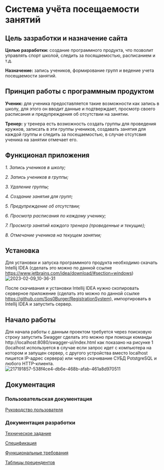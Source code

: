 # **Система учёта посещаемости занятий**
## **Цель зазработки и назначение сайта**
**Целью разработки:** создание программного продукта, что позволит управлять спорт школой, следить за посящаемостью, расписанием и т.д.

**Назначение:** запись учеников, формирование групп и ведение учета посещаемости занятий.

## **Принцип работы с программным продуктом**
**Ученик:** для ученика предоставляется такие возможности как запись в школу, для этого он вводит данные и подтверждает, просмотр своего расписания и предупреждения об отсутствии на занятии.

**Тренер:** у тренера есть возможность создать группы для проведения кружков, записать в эти группы учеников, создавать занятия для каждой группы и следить за посещаемостью, в случае отсутсвия ученика на занятии отмечает его.
## **Функционал приложения**
*1. Запись учеников в школу;*

*2. Запись учеников в группы;*

*3. Удаление группы;*

*4. Создание занятия для групп;*

*5. Предупреждение об отсутствии;*

*6. Просмотр расписания по каждому ученику;*

*7. Просмотр занятий каждого тренера (проведенные и текущие);*

*8. Отмечание учеников на текущем занятии;*
## **Установка** 
Для установки и запуска программного продукта необходимо скачать Intellij IDEA (сделать это можно по данной ссылке https://www.jetbrains.com/idea/download/#section=windows)
![2023-02-09_10-36-31](https://user-images.githubusercontent.com/98344500/217747911-50b60383-4f7f-4e93-ac96-0c4ce896b5c3.png)

После скачивания и установки Intellij IDEA нужно скопировать серверное приложение (сделать это можно по данной ссылке https://github.com/Sos0Burger/RegistrationSystem), импортировать в Intellij IDEA и запустить сервер.
## **Начало работы**
Для начала работы с данным проектом требуется через поисковую строку запустить Swagger сделать это можно при помощи команды http://localhost:8080/swagger-ui/index.html как показано на рисунке 1 (localhost используется в случае если запрос идет с компьютера на котором и запущен сервер, с другого устройства вместо localhost пишется IP-адрес сервера) или через скачивание СУБД PotstgreSQL и любого HTTP-клиента.
![217191857-538f4ce4-db6e-468b-afab-461a8d970511](https://user-images.githubusercontent.com/98344500/217206482-fd851dab-a8ed-4523-b7b3-b71e3b893c13.png)
## **Документация**
### **Пользовательская документация**
[Руководство пользователя](https://github.com/Sos0Burger/RegistrationSystem/wiki/8.-Руководство-пользователя)
### **Документация разработки**
[Техническое задание](https://github.com/Sos0Burger/RegistrationSystem/wiki/1.-Техническое-задание)

[Спецификация](https://github.com/Sos0Burger/RegistrationSystem/wiki/2.-Спецификация)

[Функциональные требования](https://github.com/Sos0Burger/RegistrationSystem/wiki/3.-Функциональные-требования)

[Таблицы прецендентов](https://github.com/Sos0Burger/RegistrationSystem/wiki/3.1-Таблицы-прецендентов)
